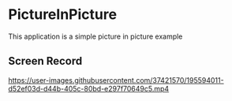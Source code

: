 # PictureInPicture

This application is a simple picture in picture example

## Screen Record
https://user-images.githubusercontent.com/37421570/195594011-d52ef03d-d44b-405c-80bd-e297f70649c5.mp4

